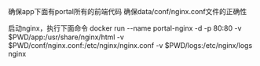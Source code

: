 确保app下面有portal所有的前端代码
确保data/conf/nginx.conf文件的正确性

启动nginx，执行下面命令
docker run --name portal-nginx -d -p 80:80 -v $PWD/app:/usr/share/nginx/html -v $PWD/conf/nginx.conf:/etc/nginx/nginx.conf -v $PWD/logs:/etc/nginx/logs nginx

